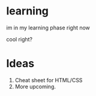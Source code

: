 # learning
im in my learning phase right now <br>

cool right?

# Ideas

1. Cheat sheet for HTML/CSS
2. More upcoming.